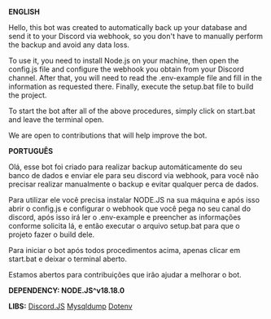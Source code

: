 **ENGLISH**

Hello, this bot was created to automatically back up your database and send it to your Discord via webhook, so you don't have to manually perform the backup and avoid any data loss.

To use it, you need to install Node.js on your machine, then open the config.js file and configure the webhook you obtain from your Discord channel. After that, you will need to read the .env-example file and fill in the information as requested there. Finally, execute the setup.bat file to build the project.

To start the bot after all of the above procedures, simply click on start.bat and leave the terminal open.

We are open to contributions that will help improve the bot.


**PORTUGUÊS**

Olá, esse bot foi criado para realizar backup automáticamente do seu banco de dados e enviar ele para seu discord via webhook, para você não precisar realizar manualmente o backup e evitar qualquer perca de dados.

Para utilizar ele você precisa instalar NODE.JS na sua máquina e após isso abrir o config.js e configurar o webhook que você pega no seu canal do discord, após isso irá ler o .env-example e preencher as informações conforme solicita lá, e então executar o arquivo setup.bat para que o projeto fazer o build dele.

Para iniciar o bot após todos procedimentos acima, apenas clicar em start.bat e deixar o terminal aberto.

Estamos abertos para contribuições que irão ajudar a melhorar o bot.


**DEPENDENCY: NODE.JS^v18.18.0**

**LIBS:**
[Discord.JS](https://github.com/discordjs/guide)
[Mysqldump](https://github.com/bradzacher/mysqldump)
[Dotenv](https://github.com/motdotla/dotenv)
